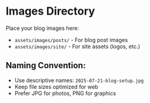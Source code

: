 # Images Directory

Place your blog images here:
- `assets/images/posts/` - For blog post images
- `assets/images/site/` - For site assets (logos, etc.)

## Naming Convention:
- Use descriptive names: `2025-07-21-blog-setup.jpg`
- Keep file sizes optimized for web
- Prefer JPG for photos, PNG for graphics
